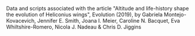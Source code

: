 Data and scripts associated with the article "Altitude and life-history shape the evolution of Heliconius wings", Evolution (2019), by Gabriela Montejo-Kovacevich, Jennifer E. Smith, Joana I. Meier, Caroline N. Bacquet, Eva Whiltshire-Romero, Nicola J. Nadeau & Chris D. Jiggins
